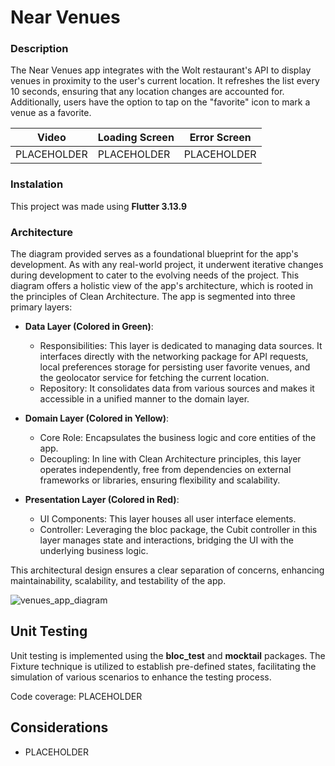 # Near Venues

### Description
The Near Venues app integrates with the Wolt restaurant's API to display venues in proximity to the user's current location. It refreshes the list every 10 seconds, ensuring that any location changes are accounted for. Additionally, users have the option to tap on the "favorite" icon to mark a venue as a favorite.

| Video | Loading Screen | Error Screen |
| ------------- | ------------- | ----------- | 
| PLACEHOLDER | PLACEHOLDER | PLACEHOLDER |

### Instalation

This project was made using **Flutter 3.13.9**

### Architecture

The diagram provided serves as a foundational blueprint for the app's development. As with any real-world project, it underwent iterative changes during development to cater to the evolving needs of the project. This diagram offers a holistic view of the app's architecture, which is rooted in the principles of Clean Architecture. The app is segmented into three primary layers:

- **Data Layer (Colored in Green)**:
  - Responsibilities: This layer is dedicated to managing data sources. It interfaces directly with the networking package for API requests, local preferences storage for persisting user favorite venues, and the geolocator service for fetching the current location.
  - Repository: It consolidates data from various sources and makes it accessible in a unified manner to the domain layer.

- **Domain Layer (Colored in Yellow)**:
  - Core Role: Encapsulates the business logic and core entities of the app.
  - Decoupling: In line with Clean Architecture principles, this layer operates independently, free from dependencies on external frameworks or libraries, ensuring flexibility and scalability.

- **Presentation Layer (Colored in Red)**:
  - UI Components: This layer houses all user interface elements.
  - Controller: Leveraging the bloc package, the Cubit controller in this layer manages state and interactions, bridging the UI with the underlying business logic.

This architectural design ensures a clear separation of concerns, enhancing maintainability, scalability, and testability of the app.

![venues_app_diagram](https://github.com/GManzke/venues_app/assets/52476927/d955c5e5-e0d8-4dd5-8ac0-3bff1ebe442d)

## Unit Testing

Unit testing is implemented using the **bloc_test** and **mocktail** packages. The Fixture technique is utilized to establish pre-defined states, facilitating the simulation of various scenarios to enhance the testing process.

Code coverage:
PLACEHOLDER


## Considerations 

- PLACEHOLDER
